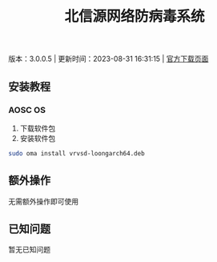 ﻿---
id: 1743
title: 北信源网络防病毒系统
toc: true
weight: 1743
---

版本：3.0.0.5 | 更新时间：2023-08-31 16:31:15 | [官方下载页面](http://app.loongapps.cn/#/detail/1743)

## 安装教程 

### AOSC OS 

1. 下载软件包
2. 安装软件包

```bash
sudo oma install vrvsd-loongarch64.deb
```

## 额外操作

无需额外操作即可使用

## 已知问题

暂无已知问题


